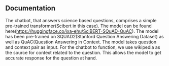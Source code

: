 
## Documentation
The chatbot, that answers science based questions, comprises a simple pre-trained transformer(Scibert in this case). 
The model can be found here(https://huggingface.co/ixa-ehu/SciBERT-SQuAD-QuAC).
The model has been pre-trained on SQUAD2(Stanford Question Answering Dataset) as well as QuAC(Question Answering in Context. The model takes question and context pair
as input. For the chatbot to function, we use wikipedia as the source for context related to the question. This allows 
the model to get accurate response for the question at hand.


